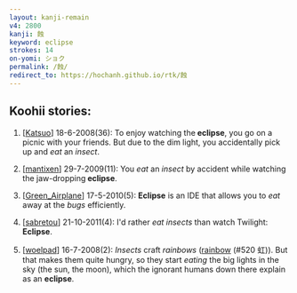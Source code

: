 ```yaml
---
layout: kanji-remain
v4: 2800
kanji: 蝕
keyword: eclipse
strokes: 14
on-yomi: ショク
permalink: /蝕/
redirect_to: https://hochanh.github.io/rtk/蝕
---
```


## Koohii stories: 

1) [<a href="http://kanji.koohii.com/profile/Katsuo">Katsuo</a>] 18-6-2008(36): To enjoy watching the<strong> eclipse</strong>, you go on a picnic with your friends. But due to the dim light, you accidentally pick up and <em>eat</em> an <em>insect</em>.

2) [<a href="http://kanji.koohii.com/profile/mantixen">mantixen</a>] 29-7-2009(11): You <em>eat</em> an <em>insect</em> by accident while watching the jaw-dropping<strong> eclipse</strong>.

3) [<a href="http://kanji.koohii.com/profile/Green_Airplane">Green_Airplane</a>] 17-5-2010(5): <strong>Eclipse</strong> is an IDE that allows you to <em>eat</em> away at the <em>bugs</em> efficiently.

4) [<a href="http://kanji.koohii.com/profile/sabretou">sabretou</a>] 21-10-2011(4): I&#039;d rather <em>eat insects</em> than watch Twilight:<strong> Eclipse</strong>.

5) [<a href="http://kanji.koohii.com/profile/woelpad">woelpad</a>] 16-7-2008(2): <em>Insects</em> craft <em>rainbows</em> (<a href="../v4/520.html">rainbow</a> (#520 虹)). But that makes them quite hungry, so they start <em>eating</em> the big lights in the sky (the sun, the moon), which the ignorant humans down there explain as an <strong>eclipse</strong>.

